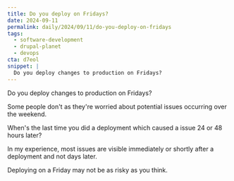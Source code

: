 ```yaml
---
title: Do you deploy on Fridays?
date: 2024-09-11
permalink: daily/2024/09/11/do-you-deploy-on-fridays
tags:
  - software-development
  - drupal-planet
  - devops
cta: d7eol
snippet: |
  Do you deploy changes to production on Fridays?
---
```


Do you deploy changes to production on Fridays?

Some people don't as they're worried about potential issues occurring over the weekend.

When's the last time you did a deployment which caused a issue 24 or 48 hours later?

In my experience, most issues are visible immediately or shortly after a deployment and not days later.

Deploying on a Friday may not be as risky as you think.
